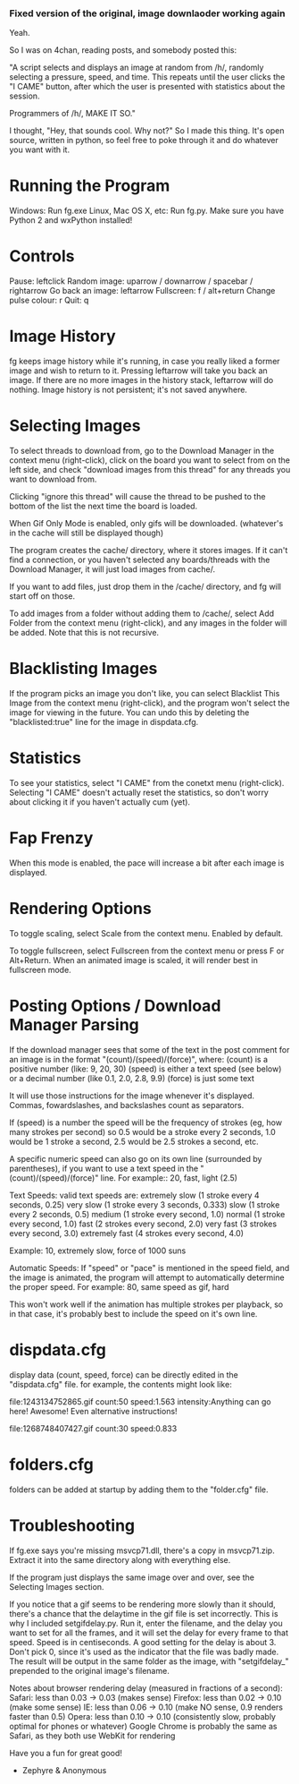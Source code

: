 ### Fixed version of the original, image downlaoder working again

Yeah.


So I was on 4chan, reading posts, and somebody posted this:

"A script selects and displays an image at random from /h/, randomly
selecting a pressure, speed, and time.  This repeats until the user
clicks the "I CAME" button, after which the user is presented with
statistics about the session.

Programmers of /h/, MAKE IT SO."

I thought, "Hey, that sounds cool.  Why not?" So I made this thing.
It's open source, written in python, so feel free to poke through it
and do whatever you want with it.


Running the Program
===================
Windows: Run fg.exe
Linux, Mac OS X, etc: Run fg.py.  Make sure you have Python 2 and
wxPython installed!


Controls
========
Pause: leftclick
Random image: uparrow / downarrow / spacebar / rightarrow
Go back an image: leftarrow
Fullscreen: f / alt+return
Change pulse colour: r
Quit: q


Image History
=============
fg keeps image history while it's running, in case you really liked a
former image and wish to return to it.  Pressing leftarrow will take
you back an image.  If there are no more images in the history stack,
leftarrow will do nothing.  Image history is not persistent; it's not
saved anywhere.


Selecting Images
================
To select threads to download from, go to the Download Manager in the
context menu (right-click), click on the board you want to select from
on the left side, and check "download images from this thread" for any
threads you want to download from.  

Clicking "ignore this thread" will cause the thread to be pushed to
the bottom of the list the next time the board is loaded.

When Gif Only Mode is enabled, only gifs will be downloaded.
(whatever's in the cache will still be displayed though)

The program creates the cache/ directory, where it stores images.  If
it can't find a connection, or you haven't selected any boards/threads
with the Download Manager, it will just load images from cache/.

If you want to add files, just drop them in the /cache/ directory, and
fg will start off on those.

To add images from a folder without adding them to /cache/, select Add
Folder from the context menu (right-click), and any images in the
folder will be added.  Note that this is not recursive.


Blacklisting Images
===================
If the program picks an image you don't like, you can select Blacklist
This Image from the context menu (right-click), and the program won't
select the image for viewing in the future.  You can undo this by
deleting the "blacklisted:true" line for the image in dispdata.cfg.


Statistics
==========
To see your statistics, select "I CAME" from the conetxt menu
(right-click).  Selecting "I CAME" doesn't actually reset the
statistics, so don't worry about clicking it if you haven't actually
cum (yet).


Fap Frenzy
==========
When this mode is enabled, the pace will increase a bit after each
image is displayed.


Rendering Options
=================
To toggle scaling, select Scale from the context menu. Enabled by default.

To toggle fullscreen, select Fullscreen from the context menu or press
F or Alt+Return.  When an animated image is scaled, it will render
best in fullscreen mode.


Posting Options / Download Manager Parsing
==========================================
If the download manager sees that some of the text in the post comment
for an image is in the format "(count)/(speed)/(force)", where:
(count) is a positive number (like: 9, 20, 30)
(speed) is either a text speed (see below) or a decimal number (like
0.1, 2.0, 2.8, 9.9)
(force) is just some text

It will use those instructions for the image whenever it's displayed.
Commas, fowardslashes, and backslashes count as separators.

If (speed) is a number the speed will be the frequency of strokes (eg,
how many strokes per second) so 0.5 would be a stroke every 2 seconds,
1.0 would be 1 stroke a second, 2.5 would be 2.5 strokes a second,
etc.

A specific numeric speed can also go on its own line (surrounded by parentheses),
if you want to use a text speed in the "(count)/(speed)/(force)" line.
For example::
20, fast, light
(2.5)

Text Speeds:
valid text speeds are:
    extremely slow (1 stroke every 4 seconds, 0.25)
    very slow      (1 stroke every 3 seconds, 0.333)
    slow           (1 stroke every 2 seconds, 0.5)
    medium         (1 stroke every second, 1.0)
    normal         (1 stroke every second, 1.0)
    fast           (2 strokes every second, 2.0)
    very fast      (3 strokes every second, 3.0)
    extremely fast (4 strokes every second, 4.0)

Example:
10, extremely slow, force of 1000 suns

Automatic Speeds:
If "speed" or "pace" is mentioned in the speed field, and the image is
animated, the program will attempt to automatically determine the
proper speed.  For example:
80, same speed as gif, hard

This won't work well if the animation has multiple
strokes per playback, so in that case, it's probably best to include
the speed on it's own line.


dispdata.cfg
============
display data (count, speed, force) can be directly edited in the
"dispdata.cfg" file.  for example, the contents might look like:

file:1243134752865.gif
count:50
speed:1.563
intensity:Anything can go here! Awesome! Even alternative instructions!

file:1268748407427.gif
count:30
speed:0.833


folders.cfg
===========
folders can be added at startup by adding them to the "folder.cfg" file.


Troubleshooting
===============
If fg.exe says you're missing msvcp71.dll, there's a copy in msvcp71.zip.
Extract it into the same directory along with everything else.

If the program just displays the same image over and over, see the 
Selecting Images section.

If you notice that a gif seems to be rendering more slowly than it
should, there's a chance that the delaytime in the gif file is set
incorrectly.  This is why I included setgifdelay.py.  Run it, enter
the filename, and the delay you want to set for all the frames, and it
will set the delay for every frame to that speed.  Speed is in
centiseconds.  A good setting for the delay is about 3.  Don't pick 0,
since it's used as the indicator that the file was badly made.  The
result will be output in the same folder as the image, with
"setgifdelay_" prepended to the original image's filename.

Notes about browser rendering delay (measured in fractions of a second):
Safari:  less than 0.03 -> 0.03 (makes sense)
Firefox: less than 0.02 -> 0.10 (make some sense)
IE:      less than 0.06 -> 0.10 (make NO sense, 0.9 renders faster than 0.5)
Opera:   less than 0.10 -> 0.10 (consistently slow, probably optimal for phones
or whatever)
Google Chrome is probably the same as Safari, as they both use WebKit for 
rendering


Have you a fun for great good!

- Zephyre & Anonymous
